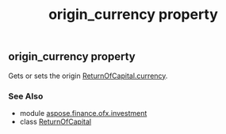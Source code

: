 ﻿---
title: origin_currency property
second_title: Aspose.Finance for Python via .NET API References
description: 
type: docs
weight: 60
url: /python-net/aspose.finance.ofx.investment/returnofcapital/origin_currency/
is_root: false
---

## origin_currency property


Gets or sets the origin [ReturnOfCapital.currency](/finance/python-net/aspose.finance.ofx.investment/returnofcapital#currency).

### See Also
* module [aspose.finance.ofx.investment](../../)
* class [ReturnOfCapital](/finance/python-net/aspose.finance.ofx.investment/returnofcapital)
